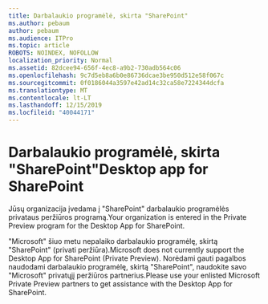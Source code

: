 ```yaml
---
title: Darbalaukio programėlė, skirta "SharePoint"
ms.author: pebaum
author: pebaum
ms.audience: ITPro
ms.topic: article
ROBOTS: NOINDEX, NOFOLLOW
localization_priority: Normal
ms.assetid: 82dcee94-656f-4ec8-a9b2-730adb564c06
ms.openlocfilehash: 9c7d5eb8a6b0e86736dcae3be950d512e58f067c
ms.sourcegitcommit: 0f0186044a3597e42ad14c32ca58e7224344dcfa
ms.translationtype: MT
ms.contentlocale: lt-LT
ms.lasthandoff: 12/15/2019
ms.locfileid: "40044171"
---
```

# <a name="desktop-app-for-sharepoint"></a><span data-ttu-id="66dd9-102">Darbalaukio programėlė, skirta "SharePoint"</span><span class="sxs-lookup"><span data-stu-id="66dd9-102">Desktop app for SharePoint</span></span>

<span data-ttu-id="66dd9-103">Jūsų organizacija įvedama į "SharePoint" darbalaukio programėlės privataus peržiūros programą.</span><span class="sxs-lookup"><span data-stu-id="66dd9-103">Your organization is entered in the Private Preview program for the Desktop App for SharePoint.</span></span>

<span data-ttu-id="66dd9-104">"Microsoft" šiuo metu nepalaiko darbalaukio programėlę, skirtą "SharePoint" (privati peržiūra).</span><span class="sxs-lookup"><span data-stu-id="66dd9-104">Microsoft does not currently support the Desktop App for SharePoint (Private Preview).</span></span> <span data-ttu-id="66dd9-105">Norėdami gauti pagalbos naudodami darbalaukio programėlę, skirtą "SharePoint", naudokite savo "Microsoft" privatųjį peržiūros partnerius.</span><span class="sxs-lookup"><span data-stu-id="66dd9-105">Please use your enlisted Microsoft Private Preview partners to get assistance with the Desktop App for SharePoint.</span></span>

